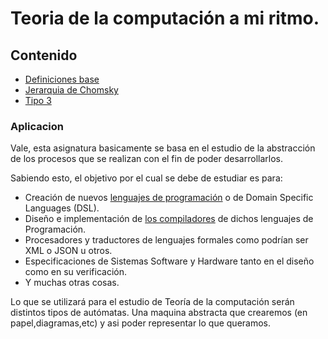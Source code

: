 # Teoria de la computación a mi ritmo.
## Contenido
- [Definiciones base](struct/definiciones.md)
- [Jerarquia de Chomsky](struct/jerarquiaDeChomsky.md)
- [Tipo 3](struct/Tipo3.md)

### Aplicacion

Vale, esta asignatura basicamente se basa en el estudio de la abstracción de los procesos que se realizan con el fin de poder desarrollarlos.

Sabiendo esto, el objetivo por el cual se debe de estudiar es para:

- Creación de nuevos <ins>lenguajes de programación</ins> o de Domain Specific Languages (DSL).
- Diseño e implementación de <ins>los compiladores</ins> de dichos lenguajes de Programación.
- Procesadores y traductores de lenguajes formales como podrían ser XML o JSON u otros.
- Especificaciones de Sistemas Software y Hardware tanto en el diseño como en su verificación.
- Y muchas otras cosas.

Lo que se utilizará para el estudio de Teoría de la computación serán distintos tipos de autómatas. Una maquina abstracta que crearemos (en papel,diagramas,etc) y asi poder representar lo que queramos.
